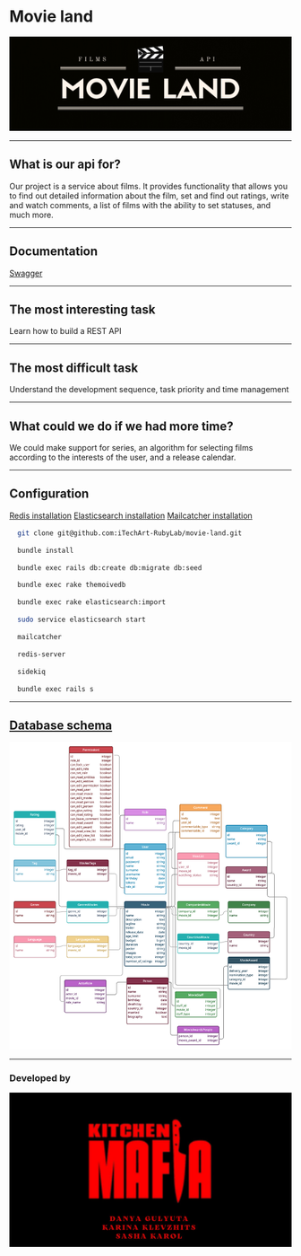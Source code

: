 # Movie land

<img src="spec/fixtures/banners/movie_land.jpg" alt="Banner" />

---
## What is our api for?

Our project is a service about films. 
It provides functionality that allows you to find out detailed information about the film,
set and find out ratings, write and watch comments, 
a list of films with the ability to set statuses, and much more.

---
## Documentation

[Swagger](https://movie-land-api-v1.herokuapp.com/api-docs/index.html)

---
## The most interesting task

Learn how to build a REST API

---
## The most difficult task

Understand the development sequence, task priority and time management

---
## What could we do if we had more time?

We could make support for series, an algorithm for selecting films according 
to the interests of the user, and a release calendar.

---
## Configuration

[Redis installation](https://redis.io/topics/quickstart)
[Elasticsearch installation](https://www.digitalocean.com/community/tutorials/how-to-install-and-configure-elasticsearch-on-ubuntu-20-04-ru)
[Mailcatcher installation](https://mailcatcher.me/)

```bash
  git clone git@github.com:iTechArt-RubyLab/movie-land.git
```

```bash
  bundle install
```

```bash
  bundle exec rails db:create db:migrate db:seed
```

```bash
  bundle exec rake themoivedb
```

```bash
  bundle exec rake elasticsearch:import
```

```bash
  sudo service elasticsearch start
```

```bash
  mailcatcher
```

```bash
  redis-server
```

```bash
  sidekiq
```

```bash
  bundle exec rails s
```

---
## [Database schema](https://app.creately.com/d/jnXTTucnPpN/view)

<img src="spec/fixtures/database/schema.jpg" alt="Database schema" />

---
### Developed by

<img src="spec/fixtures/banners/kitchen_mafia.jpg" alt="Team" />
